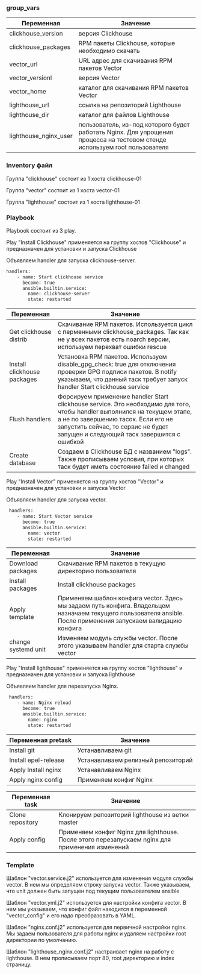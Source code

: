 ### group_vars
| Переменная  | Значение | 
| ------------- | ------------- | 
| clickhouse_version | версия Clickhouse |
| clickhouse_packages | RPM пакеты Clickhouse, которые необходимо скачать |
| vector_url | URL адрес для скачивания RPM пакетов Vector |
| vector_versionl | версия Vector |	
| vector_home | каталог для скачивания RPM пакетов Vector |	
| lighthouse_url | ссылка на репозиторий Lighthouse |	
| lighthouse_dir | каталог для файлов Lighthouse |	
| lighthouse_nginx_user | пользователь, из-под которого будет работать Nginx. Для упрощения процесса на тестовом стенде используем root пользователя |	

### Inventory файл
Группа "clickhouse" состоит из 1 хоста clickhouse-01

Группа "vector" состоит из 1 хоста vector-01

Группа "lighthouse" состоит из 1 хоста lighthouse-01

### Playbook
Playbook состоит из 3 play.

Play "Install Clickhouse" применяется на группу хостов "Clickhouse" и предназначен для установки и запуска Clickhouse

Объявляем handler для запуска clickhouse-server.
```bash
handlers:
    - name: Start clickhouse service
      become: true
      ansible.builtin.service:
        name: clickhouse-server
        state: restarted
```
| Переменная  | Значение | 
| ------------- | ------------- | 
| Get clickhouse distrib | Скачивание RPM пакетов. Используется цикл с перменными clickhouse_packages. Так как не у всех пакетов есть noarch версии, используем перехват ошибки rescue |
| Install clickhouse packages | Установка RPM пакетов. Используем disable_gpg_check: true для отключения проверки GPG подписи пакетов. В notify указываем, что данный таск требует запуск handler Start clickhouse service |
| Flush handlers | Форсируем применение handler Start clickhouse service. Это необходимо для того, чтобы handler выполнился на текущем этапе, а не по завершению тасок. Если его не запустить сейчас, то сервис не будет запущен и следующий таск завершится с ошибкой |
| Create database | Создаем в Clickhouse БД с названием "logs". Также прописываем условия, при которых таск будет иметь состояние failed и changed |

Play "Install Vector" применяется на группу хостов "Vector" и предназначен для установки и запуска Vector

Объявляем handler для запуска vector.
```bash
 handlers:
    - name: Start Vector service
      become: true
      ansible.builtin.service:
        name: vector
        state: restarted
```
| Переменная  | Значение | 
| ------------- | ------------- | 
| Download packages | Скачивание RPM пакетов в текущую директорию пользователя |
| Install packages | Install clickhouse packages | Установка RPM пакетов. Используем disable_gpg_check: true для отключения проверки GPG подписи пакетов |
| Apply template | Применяем шаблон конфига vector. Здесь мы задаем путь конфига. Владельцем назначаем текущего пользователя ansible. После применения запускаем валидацию конфига |
| change systemd unit | Изменяем модуль службы vector. После этого указываем handler для старта службы vector |

Play "Install lighthouse" применяется на группу хостов "lighthouse" и предназначен для установки и запуска lighthouse

Объявляем handler для перезапуска Nginx.
```bash
 handlers:
    - name: Nginx reload
      become: true
      ansible.builtin.service:
        name: nginx
        state: restarted
```
| Переменная pretask  | Значение | 
| ------------- | ------------- | 
| Install git | Устанавливаем git |
| Install epel-release | Устанавливаем релизный репозиторий |
| Apply Install nginx | Устанавливаем Nginx |
| Apply nginx config | Применяем конфиг Nginx |

| Переменная task  | Значение | 
| ------------- | ------------- | 
| Clone repository | Клонируем репозиторий lighthouse из ветки master |
| Apply config | Применяем конфиг Nginx для lighthouse. После этого перезапускаем nginx для применения изменений |

### Template
Шаблон "vector.service.j2" используется для изменения модуля службы vector. В нем мы определяем строку запуска vector. Также указываем, что unit должен быть запущен под текущим пользователем ansible

Шаблон "vector.yml.j2" используется для настройки конфига vector. В нем мы указываем, что конфиг файл находится в переменной "vector_config" и его надо преобразовать в YAML.

Шаблон "nginx.conf.j2" используется для первичной настройки nginx. Мы задаем пользователя для работы nginx и удаляем настройки root директории по умолчанию.

Шаблон "lighthouse_nginx.conf.j2" настраивает nginx на работу с lighthouse. В нем прописываем порт 80, root директорию и index страницу.